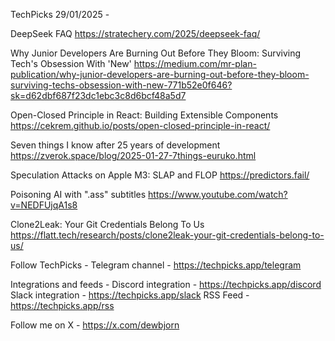 TechPicks 29/01/2025 -

DeepSeek FAQ
https://stratechery.com/2025/deepseek-faq/

Why Junior Developers Are Burning Out Before They Bloom: Surviving Tech's Obsession With 'New'
https://medium.com/mr-plan-publication/why-junior-developers-are-burning-out-before-they-bloom-surviving-techs-obsession-with-new-771b52e0f646?sk=d62dbf687f23dc1ebc3c8d6bcf48a5d7

Open-Closed Principle in React: Building Extensible Components
https://cekrem.github.io/posts/open-closed-principle-in-react/

Seven things I know after 25 years of development
https://zverok.space/blog/2025-01-27-7things-euruko.html

Speculation Attacks on Apple M3: SLAP and FLOP
https://predictors.fail/

Poisoning AI with ".аss" subtitles
https://www.youtube.com/watch?v=NEDFUjqA1s8

Clone2Leak: Your Git Credentials Belong To Us
https://flatt.tech/research/posts/clone2leak-your-git-credentials-belong-to-us/

Follow TechPicks -
Telegram channel - https://techpicks.app/telegram

Integrations and feeds -
Discord integration - https://techpicks.app/discord
Slack integration - https://techpicks.app/slack
RSS Feed - https://techpicks.app/rss

Follow me on X - https://x.com/dewbjorn